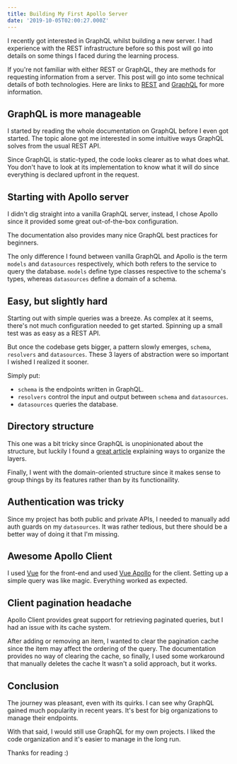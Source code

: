```yaml
---
title: Building My First Apollo Server
date: '2019-10-05T02:00:27.000Z'
---
```


I recently got interested in GraphQL whilst building a new server. I had experience with the REST infrastructure before so this post will go into details on some things I faced during the learning process.

If you're not familiar with either REST or GraphQL, they are methods for requesting information from a server. This post will go into some technical details of both technologies. Here are links to [REST](https://restfulapi.net/) and [GraphQL](https://graphql.org/) for more information.

## GraphQL is more manageable

I started by reading the whole documentation on GraphQL before I even got started. The topic alone got me interested in some intuitive ways GraphQL solves from the usual REST API.

Since GraphQL is static-typed, the code looks clearer as to what does what. You don't have to look at its implementation to know what it will do since everything is declared upfront in the request.

## Starting with Apollo server

I didn't dig straight into a vanilla GraphQL server, instead, I chose Apollo since it provided some great out-of-the-box configuration.

The documentation also provides many nice GraphQL best practices for beginners.

The only difference I found between vanilla GraphQL and Apollo is the term `models` and `datasources` respectively, which both refers to the service to query the database. `models` define type classes respective to the schema's types, whereas `datasources` define a domain of a schema.

## Easy, but slightly hard

Starting out with simple queries was a breeze. As complex at it seems, there's not much configuration needed to get started. Spinning up a small test was as easy as a REST API.

But once the codebase gets bigger, a pattern slowly emerges, `schema`, `resolvers` and `datasources`. These 3 layers of abstraction were so important I wished I realized it sooner.

Simply put:

* `schema` is the endpoints written in GraphQL.
* `resolvers` control the input and output between `schema` and `datasources`.
* `datasources` queries the database.

## Directory structure

This one was a bit tricky since GraphQL is unopinionated about the structure, but luckily I found a [great article](https://hackernoon.com/three-ways-to-structure-your-graphql-code-with-apollo-server-4788beed89db) explaining ways to organize the layers.

Finally, I went with the domain-oriented structure since it makes sense to group things by its features rather than by its functionaility.

## Authentication was tricky

Since my project has both public and private APIs, I needed to manually add auth guards on my `datasources`. It was rather tedious, but there should be a better way of doing it that I'm missing.

## Awesome Apollo Client

I used [Vue](https://vuejs.org) for the front-end and used [Vue Apollo](https://vue-apollo.netlify.com) for the client. Setting up a simple query was like magic. Everything worked as expected.

## Client pagination headache

Apollo Client provides great support for retrieving paginated queries, but I had an issue with its cache system.

After adding or removing an item, I wanted to clear the pagination cache since the item may affect the ordering of the query. The documentation provides no way of clearing the cache, so finally, I used some workaround that manually deletes the cache It wasn't a solid approach, but it works.

## Conclusion

The journey was pleasant, even with its quirks. I can see why GraphQL gained much popularity in recent years. It's best for big organizations to manage their endpoints.

With that said, I would still use GraphQL for my own projects. I liked the code organization and it's easier to manage in the long run.

Thanks for reading :)
